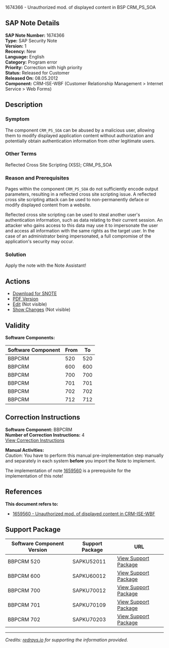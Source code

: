 1674366 - Unauthorized mod. of displayed content in BSP CRM_PS_SOA

## SAP Note Details

**SAP Note Number:** 1674366  
**Type:** SAP Security Note  
**Version:** 1  
**Recency:** New  
**Language:** English  
**Category:** Program error  
**Priority:** Correction with high priority  
**Status:** Released for Customer  
**Released On:** 08.05.2012  
**Component:** CRM-ISE-WBF (Customer Relationship Management > Internet Service > Web Forms)

## Description

### Symptom

The component `CRM_PS_SOA` can be abused by a malicious user, allowing them to modify displayed application content without authorization and potentially obtain authentication information from other legitimate users.

### Other Terms

Reflected Cross Site Scripting (XSS); CRM_PS_SOA

### Reason and Prerequisites

Pages within the component `CRM_PS_SOA` do not sufficiently encode output parameters, resulting in a reflected cross site scripting issue. A reflected cross site scripting attack can be used to non-permanently deface or modify displayed content from a website.

Reflected cross site scripting can be used to steal another user's authentication information, such as data relating to their current session. An attacker who gains access to this data may use it to impersonate the user and access all information with the same rights as the target user. In the case of an administrator being impersonated, a full compromise of the application's security may occur.

### Solution

Apply the note with the Note Assistant!

## Actions

- [Download for SNOTE](https://notesdownloads.sap.com/note/0040000009941912017)
- [PDF Version](https://userapps.support.sap.com/sap/support/sfm/notes/print/0001674366?language=en-US&token=FE8EF2390CCC19E5F56DCC1C6E11289F)
- [Edit](https://me.sap.com/sap/support/notes/edit/0001674366) (Not visible)
- [Show Changes](https://me.sap.com/sap/support/notes/compareVersions/0001674366) (Not visible)

## Validity

**Software Components:**

| Software Component | From | To |
|--------------------|------|----|
| BBPCRM             | 520  | 520|
| BBPCRM             | 600  | 600|
| BBPCRM             | 700  | 700|
| BBPCRM             | 701  | 701|
| BBPCRM             | 702  | 702|
| BBPCRM             | 712  | 712|

## Correction Instructions

**Software Component:** BBPCRM  
**Number of Correction Instructions:** 4  
[View Correction Instructions](https://me.sap.com/corrins/0001674366/63)

**Manual Activities:**  
*Caution*: You have to perform this manual pre-implementation step manually and separately in each system **before** you import the Note to implement.

The implementation of note [1659560](https://me.sap.com/notes/1659560) is a prerequisite for the implementation of this note!

## References

**This document refers to:**

- [1659560 - Unauthorized mod. of displayed content in CRM-ISE-WBF](https://me.sap.com/notes/1659560)

## Support Package

| Software Component Version | Support Package | URL |
|----------------------------|-----------------|-----|
| BBPCRM 520                 | SAPKU52011      | [View Support Package](https://me.sap.com/supportpackage/SAPKU52011) |
| BBPCRM 600                 | SAPKU60012      | [View Support Package](https://me.sap.com/supportpackage/SAPKU60012) |
| BBPCRM 700                 | SAPKU70012      | [View Support Package](https://me.sap.com/supportpackage/SAPKU70012) |
| BBPCRM 701                 | SAPKU70109      | [View Support Package](https://me.sap.com/supportpackage/SAPKU70109) |
| BBPCRM 702                 | SAPKU70203      | [View Support Package](https://me.sap.com/supportpackage/SAPKU70203) |

---

*Credits: [redrays.io](https://redrays.io) for supporting the information provided.*